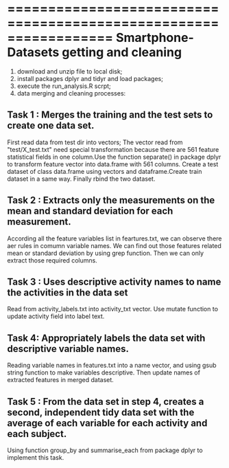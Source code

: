 =================================================================
Smartphone-Datasets getting and cleaning
=================================================================
1. download and unzip file to local disk;
2. install packages dplyr and tidyr and load packages; 
3. execute the run_analysis.R scrpt;
4. data merging and cleaning processes:

## Task 1 : Merges the training and the test sets to create one data set.
   First read data from test dir into vectors; The vector read from "test/X_test.txt" need special transformation because there are 561 feature statistical fields in one column.Use the function separate() in package dplyr to transform feature vector into data.frame with 561 columns. Create a test dataset of class data.frame using vectors and dataframe.Create train dataset in a same way. Finally rbind  the two dataset.

## Task 2 : Extracts only the measurements on the mean and standard deviation for each measurement.
According all the feature variables list in feartures.txt, we can observe there aer rules in comumn variable names. We can find out those features related mean or standard deviation by using grep function. Then we can only extract those required columns.

## Task 3 : Uses descriptive activity names to name the activities in the data set
Read from activity_labels.txt into activity_txt vector. Use mutate function to update activity field into label text.

## Task 4: Appropriately labels the data set with descriptive variable names.
Reading variable names in features.txt into a name vector, and using gsub string function to make variables descriptive. Then update names of extracted features in merged dataset.

## Task 5 : From the data set in step 4, creates a second, independent tidy data set with the average of each variable for each activity and each subject.
Using function group_by and summarise_each from package dplyr to implement this task.
